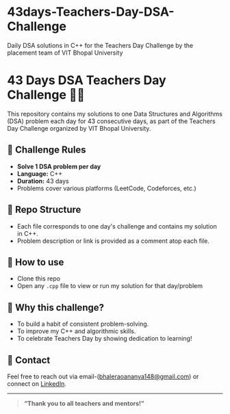 # 43days-Teachers-Day-DSA-Challenge
Daily DSA solutions in C++ for the Teachers Day Challenge by the placement team of VIT Bhopal University
# 43 Days DSA Teachers Day Challenge 👨‍🏫

This repository contains my solutions to one Data Structures and Algorithms (DSA) problem each day for 43 consecutive days, as part of the Teachers Day Challenge organized by VIT Bhopal University.

## 📅 Challenge Rules
- **Solve 1 DSA problem per day**
- **Language:** C++
- **Duration:** 43 days
- Problems cover various platforms (LeetCode, Codeforces, etc.)

## 📂 Repo Structure

- Each file corresponds to one day's challenge and contains my solution in C++.
- Problem description or link is provided as a comment atop each file.

## 📝 How to use

- Clone this repo
- Open any `.cpp` file to view or run my solution for that day/problem

## 🌟 Why this challenge?

- To build a habit of consistent problem-solving.
- To improve my C++ and algorithmic skills.
- To celebrate Teachers Day by showing dedication to learning!

## 📧 Contact

Feel free to reach out via email-(bhaleraoananya148@gmail.com) or connect on [LinkedIn](www.linkedin.com/in/ananya-bhalerao-16511628a).

---

> **“Thank you to all teachers and mentors!”**
